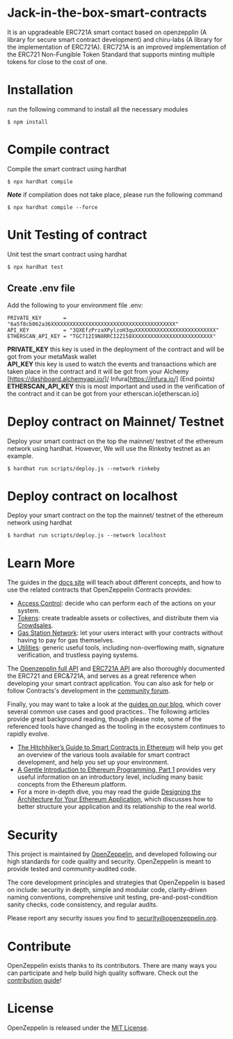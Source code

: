 # Jack-in-the-box-smart-contracts
It is an upgradeable ERC721A smart contact based on openzepplin (A library for secure smart contract development) and chiru-labs (A library for the implementation of ERC721A). ERC721A is an improved implementation of the ERC721 Non-Fungible Token Standard that supports minting multiple tokens for close to the cost of one.


# Installation
run the following command to install all the necessary modules
```console
$ npm install 
```

# Compile contract
Compile the smart contract using hardhat
```console
$ npx hardhat compile
```

**_Note_** if compilation does not take place, please run the following command
```console
$ npx hardhat compile --force
```

# Unit Testing of contract
Unit test the smart contract using hardhat
```console
$ npx hardhat test
```

## Create .env file
Add the following to your environment file .env:

```console
PRIVATE_KEY       = "6a5f8cb062a36XXXXXXXXXXXXXXXXXXXXXXXXXXXXXXXXXXXXXXXX"
API_KEY           = "3QXEfzPrzaXPylzoH3quXXXXXXXXXXXXXXXXXXXXXXXXXX"
ETHERSCAN_API_KEY = "TGC712I9N8RRCI2Z158XXXXXXXXXXXXXXXXXXXXXXXXXX"
```

**PRIVATE_KEY** this key is used in the deployment of the contract and will be got from your metaMask wallet\
**API_KEY** this key is used to watch the events and transactions which are taken place in the contract and it will be got from your Alchemy [https://dashboard.alchemyapi.io/]/ Infura[https://infura.io/] (End points)\
**ETHERSCAN_API_KEY** this is most important and used in the verification of the contract and it can be got from your etherscan.io[etherscan.io]

# Deploy contract on Mainnet/ Testnet
Deploy your smart contract on the top the mainnet/ testnet of the ethereum network using hardhat. However, We will use the Rinkeby testnet as an example.
```console
$ hardhat run scripts/deploy.js --network rinkeby
```

# Deploy contract on localhost
Deploy your smart contract on the top the mainnet/ testnet of the ethereum network using hardhat
```console
$ hardhat run scripts/deploy.js --network localhost
```

# Learn More

The guides in the [docs site](https://docs.openzeppelin.com/contracts) will teach about different concepts, and how to use the related contracts that OpenZeppelin Contracts provides:

* [Access Control](https://docs.openzeppelin.com/contracts/access-control): decide who can perform each of the actions on your system.
* [Tokens](https://docs.openzeppelin.com/contracts/tokens): create tradeable assets or collectives, and distribute them via [Crowdsales](https://docs.openzeppelin.com/contracts/crowdsales).
* [Gas Station Network](https://docs.openzeppelin.com/contracts/gsn): let your users interact with your contracts without having to pay for gas themselves.
* [Utilities](https://docs.openzeppelin.com/contracts/utilities): generic useful tools, including non-overflowing math, signature verification, and trustless paying systems.

The [Openzepplin full API](https://docs.openzeppelin.com/contracts/api/token/ERC721) and  [ERC721A API](https://chiru-labs.github.io/ERC721A//#/upgradeable) are also thoroughly documented the ERC721 and ERC&721A, and serves as a great reference when developing your smart contract application. You can also ask for help or follow Contracts's development in the [community forum](https://forum.openzeppelin.com).

Finally, you may want to take a look at the [guides on our blog](https://blog.openzeppelin.com/guides), which cover several common use cases and good practices.. The following articles provide great background reading, though please note, some of the referenced tools have changed as the tooling in the ecosystem continues to rapidly evolve.

* [The Hitchhiker’s Guide to Smart Contracts in Ethereum](https://blog.openzeppelin.com/the-hitchhikers-guide-to-smart-contracts-in-ethereum-848f08001f05) will help you get an overview of the various tools available for smart contract development, and help you set up your environment.
* [A Gentle Introduction to Ethereum Programming, Part 1](https://blog.openzeppelin.com/a-gentle-introduction-to-ethereum-programming-part-1-783cc7796094) provides very useful information on an introductory level, including many basic concepts from the Ethereum platform.
* For a more in-depth dive, you may read the guide [Designing the Architecture for Your Ethereum Application](https://blog.openzeppelin.com/designing-the-architecture-for-your-ethereum-application-9cec086f8317), which discusses how to better structure your application and its relationship to the real world.



# Security

This project is maintained by [OpenZeppelin](https://openzeppelin.com), and developed following our high standards for code quality and security. OpenZeppelin is meant to provide tested and community-audited code.

The core development principles and strategies that OpenZeppelin is based on include: security in depth, simple and modular code, clarity-driven naming conventions, comprehensive unit testing, pre-and-post-condition sanity checks, code consistency, and regular audits.


Please report any security issues you find to security@openzeppelin.org.

# Contribute

OpenZeppelin exists thanks to its contributors. There are many ways you can participate and help build high quality software. Check out the [contribution guide](CONTRIBUTING.md)!

# License

OpenZeppelin is released under the [MIT License](LICENSE).
